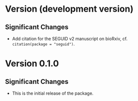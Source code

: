 # Version (development version)

## Significant Changes

 * Add citation for the SEGUID v2 manuscript on bioRxiv,
   cf. `citation(package = "seguid")`.


# Version 0.1.0

## Significant Changes

 * This is the initial release of the package.
